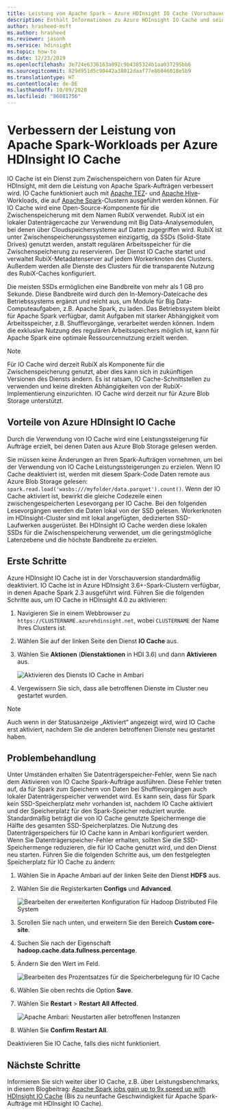 ```yaml
---
title: Leistung von Apache Spark – Azure HDInsight IO Cache (Vorschauversion)
description: Enthält Informationen zu Azure HDInsight IO Cache und seiner Verwendung zum Verbessern der Apache Spark-Leistung.
author: hrasheed-msft
ms.author: hrasheed
ms.reviewer: jasonh
ms.service: hdinsight
ms.topic: how-to
ms.date: 12/23/2019
ms.openlocfilehash: 3e724e6336163a092c9b4385324b1aa037295bb6
ms.sourcegitcommit: 829d951d5c90442a38012daaf77e86046018e5b9
ms.translationtype: HT
ms.contentlocale: de-DE
ms.lasthandoff: 10/09/2020
ms.locfileid: "86081756"
---
```

# <a name="improve-performance-of-apache-spark-workloads-using-azure-hdinsight-io-cache"></a>Verbessern der Leistung von Apache Spark-Workloads per Azure HDInsight IO Cache

IO Cache ist ein Dienst zum Zwischenspeichern von Daten für Azure HDInsight, mit dem die Leistung von Apache Spark-Aufträgen verbessert wird. IO Cache funktioniert auch mit [Apache TEZ](https://tez.apache.org/)- und [Apache Hive](https://hive.apache.org/)-Workloads, die auf [Apache Spark](https://spark.apache.org/)-Clustern ausgeführt werden können. Für IO Cache wird eine Open-Source-Komponente für die Zwischenspeicherung mit dem Namen RubiX verwendet. RubiX ist ein lokaler Datenträgercache zur Verwendung mit Big Data-Analysemodulen, bei denen über Cloudspeichersysteme auf Daten zugegriffen wird. RubiX ist unter Zwischenspeicherungssystemen einzigartig, da SSDs (Solid-State Drives) genutzt werden, anstatt regulären Arbeitsspeicher für die Zwischenspeicherung zu reservieren. Der Dienst IO Cache startet und verwaltet RubiX-Metadatenserver auf jedem Workerknoten des Clusters. Außerdem werden alle Dienste des Clusters für die transparente Nutzung des RubiX-Caches konfiguriert.

Die meisten SSDs ermöglichen eine Bandbreite von mehr als 1 GB pro Sekunde. Diese Bandbreite wird durch den In-Memory-Dateicache des Betriebssystems ergänzt und reicht aus, um Module für Big Data-Computeaufgaben, z.B. Apache Spark, zu laden. Das Betriebssystem bleibt für Apache Spark verfügbar, damit Aufgaben mit starker Abhängigkeit vom Arbeitsspeicher, z.B. Shufflevorgänge, verarbeitet werden können. Indem die exklusive Nutzung des regulären Arbeitsspeichers möglich ist, kann für Apache Spark eine optimale Ressourcennutzung erzielt werden.  

> [!Note]  
> Für IO Cache wird derzeit RubiX als Komponente für die Zwischenspeicherung genutzt, aber dies kann sich in zukünftigen Versionen des Diensts ändern. Es ist ratsam, IO Cache-Schnittstellen zu verwenden und keine direkten Abhängigkeiten von der RubiX-Implementierung einzurichten.
>IO Cache wird derzeit nur für Azure Blob Storage unterstützt.

## <a name="benefits-of-azure-hdinsight-io-cache"></a>Vorteile von Azure HDInsight IO Cache

Durch die Verwendung von IO Cache wird eine Leistungssteigerung für Aufträge erzielt, bei denen Daten aus Azure Blob Storage gelesen werden.

Sie müssen keine Änderungen an Ihren Spark-Aufträgen vornehmen, um bei der Verwendung von IO Cache Leistungssteigerungen zu erzielen. Wenn IO Cache deaktiviert ist, werden mit diesem Spark-Code Daten remote aus Azure Blob Storage gelesen: `spark.read.load('wasbs:///myfolder/data.parquet').count()`. Wenn der IO Cache aktiviert ist, bewirkt die gleiche Codezeile einen zwischengespeicherten Lesevorgang per IO Cache. Bei den folgenden Lesevorgängen werden die Daten lokal von der SSD gelesen. Workerknoten im HDInsight-Cluster sind mit lokal angefügten, dedizierten SSD-Laufwerken ausgerüstet. Bei HDInsight IO Cache werden diese lokalen SSDs für die Zwischenspeicherung verwendet, um die geringstmögliche Latenzebene und die höchste Bandbreite zu erzielen.

## <a name="getting-started"></a>Erste Schritte

Azure HDInsight IO Cache ist in der Vorschauversion standardmäßig deaktiviert. IO Cache ist in Azure HDInsight 3.6+-Spark-Clustern verfügbar, in denen Apache Spark 2.3 ausgeführt wird.  Führen Sie die folgenden Schritte aus, um IO Cache in HDInsight 4.0 zu aktivieren:

1. Navigieren Sie in einem Webbrowser zu `https://CLUSTERNAME.azurehdinsight.net`, wobei `CLUSTERNAME` der Name Ihres Clusters ist.

1. Wählen Sie auf der linken Seite den Dienst **IO Cache** aus.

1. Wählen Sie **Aktionen** (**Dienstaktionen** in HDI 3.6) und dann **Aktivieren** aus.

    ![Aktivieren des Diensts IO Cache in Ambari](./media/apache-spark-improve-performance-iocache/ambariui-enable-iocache.png "Aktivieren des Diensts IO Cache in Ambari")

1. Vergewissern Sie sich, dass alle betroffenen Dienste im Cluster neu gestartet wurden.

> [!NOTE]  
> Auch wenn in der Statusanzeige „Aktiviert“ angezeigt wird, wird IO Cache erst aktiviert, nachdem Sie die anderen betroffenen Dienste neu gestartet haben.

## <a name="troubleshooting"></a>Problembehandlung
  
Unter Umständen erhalten Sie Datenträgerspeicher-Fehler, wenn Sie nach dem Aktivieren von IO Cache Spark-Aufträge ausführen. Diese Fehler treten auf, da für Spark zum Speichern von Daten bei Shufflevorgängen auch lokaler Datenträgerspeicher verwendet wird. Es kann sein, dass für Spark kein SSD-Speicherplatz mehr vorhanden ist, nachdem IO Cache aktiviert und der Speicherplatz für den Spark-Speicher reduziert wurde. Standardmäßig beträgt die von IO Cache genutzte Speichermenge die Hälfte des gesamten SSD-Speicherplatzes. Die Nutzung des Datenträgerspeichers für IO Cache kann in Ambari konfiguriert werden. Wenn Sie Datenträgerspeicher-Fehler erhalten, sollten Sie die SSD-Speichermenge reduzieren, die für IO Cache genutzt wird, und den Dienst neu starten. Führen Sie die folgenden Schritte aus, um den festgelegten Speicherplatz für IO Cache zu ändern:

1. Wählen Sie in Apache Ambari auf der linken Seite den Dienst **HDFS** aus.

1. Wählen Sie die Registerkarten **Configs** und **Advanced**.

    ![Bearbeiten der erweiterten Konfiguration für Hadoop Distributed File System](./media/apache-spark-improve-performance-iocache/ambariui-hdfs-service-configs-advanced.png "Bearbeiten der erweiterten Konfiguration für Hadoop Distributed File System")

1. Scrollen Sie nach unten, und erweitern Sie den Bereich **Custom core-site**.

1. Suchen Sie nach der Eigenschaft **hadoop.cache.data.fullness.percentage**.

1. Ändern Sie den Wert im Feld.

    ![Bearbeiten des Prozentsatzes für die Speicherbelegung für IO Cache](./media/apache-spark-improve-performance-iocache/ambariui-cache-data-fullness-percentage-property.png "Bearbeiten des Prozentsatzes für die Speicherbelegung für IO Cache")

1. Wählen Sie oben rechts die Option **Save**.

1. Wählen Sie **Restart** > **Restart All Affected**.

    ![Apache Ambari: Neustarten aller betroffenen Instanzen](./media/apache-spark-improve-performance-iocache/ambariui-restart-all-affected.png "Neustarten aller betroffenen Instanzen")

1. Wählen Sie **Confirm Restart All**.

Deaktivieren Sie IO Cache, falls dies nicht funktioniert.

## <a name="next-steps"></a>Nächste Schritte

Informieren Sie sich weiter über IO Cache, z.B. über Leistungsbenchmarks, in diesem Blogbeitrag: [Apache Spark jobs gain up to 9x speed up with HDInsight IO Cache](https://azure.microsoft.com/blog/apache-spark-speedup-with-hdinsight-io-cache/) (Bis zu neunfache Geschwindigkeit für Apache Spark-Aufträge mit HDInsight IO Cache).
